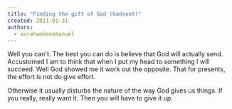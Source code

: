 ```yaml
---
title: "Finding the gift of God (Godsent)"
created: 2011-01-31
authors: 
  - avrahambenemanuel
---
```


Well you can't. The best you can do is believe that God will actually send. Accustomed I am to think that when I put my head to something I will succeed. Well God showed me it work out the opposite. That for presents, the effort is not do give effort.

Otherwise it usually disturbs the nature of the way God gives us things. If you really, really want it. Then you will have to give it up.

